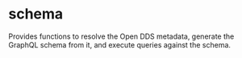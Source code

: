 # schema

Provides functions to resolve the Open DDS metadata, generate the GraphQL schema
from it, and execute queries against the schema.
